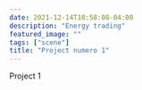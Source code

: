 ```yaml
---
date: 2021-12-14T10:58:08-04:00
description: "Energy trading"
featured_image: ""
tags: ["scene"]
title: "Project numero 1"
---
```

Project 1